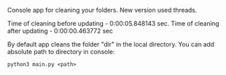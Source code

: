 Console app for cleaning your folders. 
New version used threads.

Time of cleaning before updating - 0:00:05.848143 sec.
Time of cleaning after updating - 0:00:00.463772 sec

By default app cleans the folder "dir" in the local directory. 
You can add absolute path to directory in console: 
```
python3 main.py <path>
```
